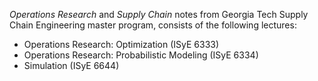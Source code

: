 *Operations Research* and *Supply Chain* notes from Georgia Tech Supply Chain Engineering master program, consists of the following lectures:

+ Operations Research: Optimization (ISyE 6333)
+ Operations Research: Probabilistic Modeling (ISyE 6334)
+ Simulation (ISyE 6644)
